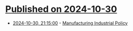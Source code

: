 # [Published on 2024-10-30](index.md)

* [2024-10-30, 21:15:00](https://soylentnews.org/article.pl?sid=24/10/30/0034253&from=rss) - [Manufacturing Industrial Policy](https://soylentnews.org/article.pl?sid=24/10/30/0034253&from=rss)
